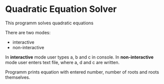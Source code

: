 # Quadratic Equation Solver

This programm solves quadratic equations

There are two modes: 
- interactive 
- non-interactive

In **interactive** mode user types a, b and c in console. In **non-interactive** mode user enters text file, where a, d and c are written. 

Programm prints equation with entered number, number of roots and roots themselves.
